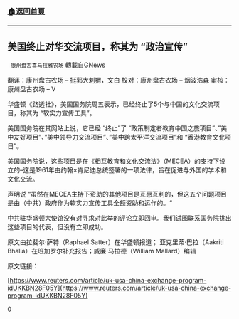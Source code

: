 ###  [:house:返回首頁](https://github.com/ourhimalayas/txt)
---

## 美国终止对华交流项目，称其为 “政治宣传”
` 康州盘古喜马拉雅农场` [轉載自GNews](https://gnews.org/zh-hans/620884/)

翻译：康州盘古农场 – 挺郭大刺猬，文白
校对：康州盘古农场 – 烟波浩淼
审核：康州盘古农场 – V

华盛顿《路透社》，美国国务院周五表示，已经终止了5个与中国的文化交流项目，称其为 “软实力宣传工具”。

美国国务院在其网站上说，它已经 “终止”了 “政策制定者教育中国之旅项目”、”美中友好项目”、”美中领导力交流项目”、”美中跨太平洋交流项目”和 “香港教育文化项目”。

美国国务院说，这些项目是在《相互教育和文化交流法》（MECEA）的支持下设立的–这是1961年由约翰×肯尼迪总统签署的一项法律，旨在促进与外国的学术和文化交流。

声明说 “虽然在MECEA主持下资助的其他项目是互惠互利的，但这五个问题项目是由（中共）政府作为软实力宣传工具全额资助和运作的。“

中共驻华盛顿大使馆没有对寻求对此举的评论立即回电。我们试图联系国务院挑出这些项目的代表，但没有立即成功。

原文由拉斐尔·萨特（Raphael Satter）在华盛顿报道； 亚克里蒂·巴拉（Aakriti Bhalla）在班加罗尔补充报告；威廉·马拉德（William Mallard）编辑

原文链接：

[https://www.reuters.com/article/uk-usa-china-exchange-program-idUKKBN28F05Y](https://www.reuters.com/article/uk-usa-china-exchange-program-idUKKBN28F05Y)

0
